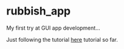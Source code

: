 # rubbish_app

My first try at GUI app development...

Just following the tutorial [here](https://build-system.fman.io/pyqt5-tutorial) tutorial so far.
